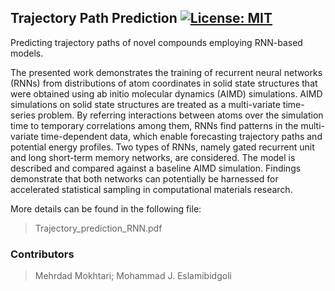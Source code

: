## Trajectory Path Prediction [![License: MIT](https://img.shields.io/badge/License-MIT-yellow.svg)](https://opensource.org/licenses/MIT)

Predicting trajectory paths of novel compounds employing RNN-based models.

The presented work demonstrates the training of recurrent neural networks (RNNs) from distributions of atom coordinates in solid state structures that were obtained using ab initio molecular dynamics (AIMD) simulations. AIMD simulations on solid state structures are treated as a multi-variate time-series problem. By referring interactions between atoms over the simulation time to temporary correlations among them, RNNs find patterns in the multi-variate time-dependent data, which enable forecasting trajectory paths and potential energy profiles. Two types of RNNs, namely gated recurrent unit and long short-term memory networks, are considered. The model is described and compared against a baseline AIMD simulation. Findings demonstrate that both networks can potentially be harnessed for accelerated statistical sampling in computational materials research.

More details can be found in the following file:
> Trajectory_prediction_RNN.pdf

### Contributors
> Mehrdad Mokhtari;
> ‪Mohammad J. Eslamibidgoli‬

